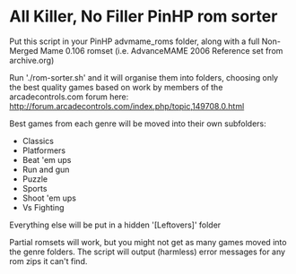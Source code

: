 # All Killer, No Filler PinHP rom sorter

Put this script in your PinHP advmame_roms folder, along with a full Non-Merged Mame 0.106 romset (i.e. AdvanceMAME 2006 Reference set from archive.org)

Run './rom-sorter.sh' and it will organise them into folders, choosing only the best quality games based on work by members of the arcadecontrols.com forum here: 
http://forum.arcadecontrols.com/index.php/topic,149708.0.html

Best games from each genre will be moved into their own subfolders:

- Classics
- Platformers
- Beat 'em ups
- Run and gun
- Puzzle
- Sports
- Shoot 'em ups
- Vs Fighting

Everything else will be put in a hidden '[Leftovers]' folder

Partial romsets will work, but you might not get as many games moved into the genre folders.
The script will output (harmless) error messages for any rom zips it can't find.
